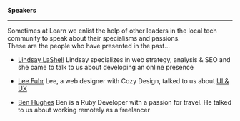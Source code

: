 **Speakers**

-----------

Sometimes at Learn we enlist the help of other leaders in the local tech community to speak about their specialisms and passions.  
These are the people who have presented in the past... 

- [Lindsay LaShell](http://lindsaydayton.com/)  Lindsay specializes in web strategy, analysis & SEO and she came to talk to us about developing an online presence

- [Lee Fuhr](http://cozydesign.com/)  Lee, a web designer with Cozy Design, talked to us about [UI & UX](http://j.mp/1ITFyXs)

- [Ben Hughes](http://benhughes.name/)  Ben is a Ruby Developer with a passion for travel. He talked to us about working remotely as a freelancer

